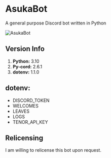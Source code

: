 # AsukaBot
A general purpose Discord bot written in Python

![AsukaBot](https://github.com/user-attachments/assets/ff168328-0d0f-4850-b8f1-03c55cdc486d)

## Version Info
1. **Python:** 3.10
2. **Py-cord:** 2.6.1
3. **dotenv:** 1.1.0

## dotenv:
- DISCORD_TOKEN
- WELCOMES
- LEAVES
- LOGS
- TENOR_API_KEY

## Relicensing
I am willing to relicense this bot upon request.
